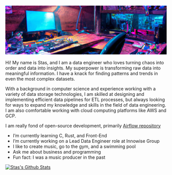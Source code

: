 ![Banner](https://raw.githubusercontent.com/stamixthereal/stamixthereal/master/images/img-new.png)

Hi! My name is Stas, and I am a data engineer who loves turning chaos into order and data into insights. My superpower is transforming raw data into meaningful information. I have a knack for finding patterns and trends in even the most complex datasets. 

With a background in computer science and experience working with a variety of data storage technologies, I am skilled at designing and implementing efficient data pipelines for ETL processes, but always looking for ways to expand my knowledge and skills in the field of data engineering. I am also comfortable working with cloud computing platforms like AWS and GCP. 

I am really fond of open-source development, primarily [Airflow repository](https://github.com/apache/airflow)

- I’m currently learning C, Rust, and Front-End
- I’m currently working on a Lead Data Engineer role at Innowise Group
- I like to create music, go to the gym, and a swimming pool
- Ask me about business and programming
- Fun fact: I was a music producer in the past

[![Stas's Github Stats](https://github-readme-stats.vercel.app/api?username=stamixthereal)](https://github.com/anuraghazra/github-readme-stats)
